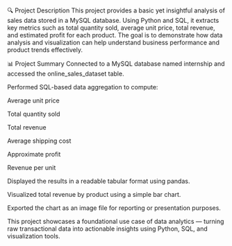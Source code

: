 🔍 Project Description
This project provides a basic yet insightful analysis of sales data stored in a MySQL database. Using Python and SQL, it extracts key metrics such as total quantity sold, average unit price, total revenue, and estimated profit for each product. The goal is to demonstrate how data analysis and visualization can help understand business performance and product trends effectively.

📊 Project Summary
Connected to a MySQL database named internship and accessed the online_sales_dataset table.

Performed SQL-based data aggregation to compute:

Average unit price

Total quantity sold

Total revenue

Average shipping cost

Approximate profit

Revenue per unit

Displayed the results in a readable tabular format using pandas.

Visualized total revenue by product using a simple bar chart.

Exported the chart as an image file for reporting or presentation purposes.

This project showcases a foundational use case of data analytics — turning raw transactional data into actionable insights using Python, SQL, and visualization tools.
